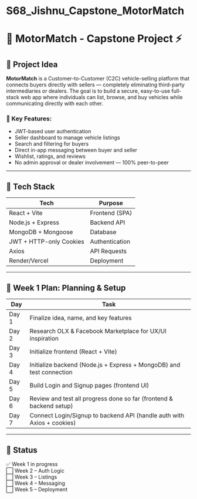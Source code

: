 # S68_Jishnu_Capstone_MotorMatch
# 🚗 MotorMatch - Capstone Project ⚡

## 🧠 Project Idea

**MotorMatch** is a Customer-to-Customer (C2C) vehicle-selling platform that connects buyers directly with sellers — completely eliminating third-party intermediaries or dealers. The goal is to build a secure, easy-to-use full-stack web app where individuals can list, browse, and buy vehicles while communicating directly with each other.

### 🔑 Key Features:
- JWT-based user authentication
- Seller dashboard to manage vehicle listings
- Search and filtering for buyers
- Direct in-app messaging between buyer and seller
- Wishlist, ratings, and reviews 
- No admin approval or dealer involvement — 100% peer-to-peer

---

## 🔧 Tech Stack

| Tech        | Purpose                     |
|-------------|-----------------------------|
| React + Vite | Frontend (SPA)             |
| Node.js + Express | Backend API         |
| MongoDB + Mongoose | Database             |
| JWT + HTTP-only Cookies | Authentication  |
| Axios       | API Requests                |
| Render/Vercel | Deployment                |

---

## 📆 Week 1 Plan: Planning & Setup

| Day   | Task                                                                 |
|--------|----------------------------------------------------------------------|
| Day 1 | Finalize idea, name, and key features                                 |
| Day 2 | Research OLX & Facebook Marketplace for UX/UI inspiration             |
| Day 3 | Initialize frontend (React + Vite)                                     |
| Day 4 | Initialize backend (Node.js + Express + MongoDB) and test connection  |
| Day 5 | Build Login and Signup pages (frontend UI)                            |
| Day 6 | Review and test all progress done so far (frontend & backend setup)   |
| Day 7 | Connect Login/Signup to backend API (handle auth with Axios + cookies)|

---

## 📌 Status
✅ Week 1 in progress  
⬜️ Week 2 – Auth Logic  
⬜️ Week 3 – Listings  
⬜️ Week 4 – Messaging  
⬜️ Week 5 – Deployment  

